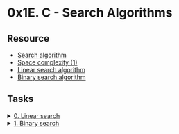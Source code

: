 # 0x1E. C - Search Algorithms 

## Resource

- [Search algorithm](https://en.wikipedia.org/wiki/Search_algorithm)
- [Space complexity (1)](https://www.geeksforgeeks.org/g-fact-86/)
- [Linear search algorithm](https://en.wikipedia.org/wiki/Linear_search)
- [Binary search algorithm](https://en.wikipedia.org/wiki/Binary_search_algorithm)

## Tasks

<details>
<summary><a href="./0-linear.c">0. Linear search</a></summary><br>
<a href='https://postimg.cc/30w90LLf' target='_blank'><img src='https://i.postimg.cc/D0rNDH1h/image.png' border='0' alt='image'/></a>
<br>Compile the code this way:
<pre>gcc -Wall -Wextra -Werror -pedantic -std=gnu89 0-main.c 0-linear.c -o 0-linear</pre>
</details>

<details>
<summary><a href="./1-binary.c">1. Binary search</a></summary><br>
<a href='https://postimg.cc/VJL1LMP7' target='_blank'><img src='https://i.postimg.cc/pLKdCYGt/image.png' border='0' alt='image'/></a>
<br>Compile the code this way:
<pre>gcc -Wall -Wextra -Werror -pedantic -std=gnu89 1-main.c 1-binary.c -o 1-binary</pre>
</details>
